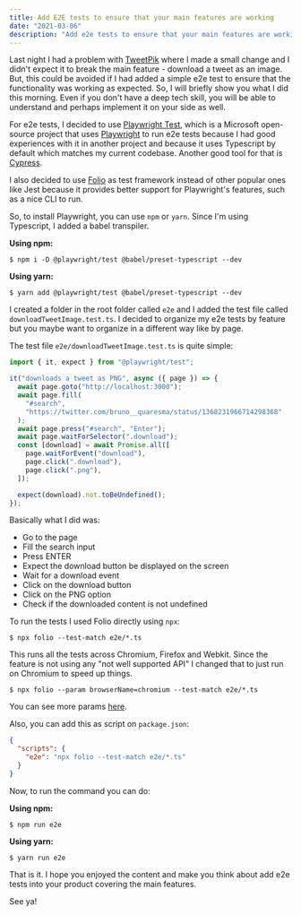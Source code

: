 ```yaml
---
title: Add E2E tests to ensure that your main features are working
date: "2021-03-06"
description: "Add e2e tests to ensure that your main features are working. This is usually cheap, fast and can prevent major problems."
---
```


Last night I had a problem with [TweetPik](https://tweetpik.com) where I made a small change and I didn't expect it to break the main feature - download a tweet as an image. But, this could be avoided if I had added a simple e2e test to ensure that the functionality was working as expected. So, I will briefly show you what I did this morning. Even if you don't have a deep tech skill, you will be able to understand and perhaps implement it on your side as well.

For e2e tests, I decided to use [Playwright Test](https://github.com/microsoft/playwright-test), which is a Microsoft open-source project that uses [Playwright](https://playwright.dev/) to run e2e tests because I had good experiences with it in another project and because it uses Typescript by default which matches my current codebase. Another good tool for that is [Cypress](https://www.cypress.io/).

I also decided to use [Folio](https://github.com/microsoft/folio) as test framework instead of other popular ones like Jest because it provides better support for Playwright's features, such as a nice CLI to run.

So, to install Playwright, you can use `npm` or `yarn`. Since I'm using Typescript, I added a babel transpiler.

**Using npm:**
```shell
$ npm i -D @playwright/test @babel/preset-typescript --dev  
```
**Using yarn:**
```shell
$ yarn add @playwright/test @babel/preset-typescript --dev
```

I created a folder in the root folder called `e2e` and I added the test file called `downloadTweetImage.test.ts`. I decided to organize my e2e tests by feature but you maybe want to organize in a different way like by page.

The test file `e2e/downloadTweetImage.test.ts` is quite simple:
```typescript
import { it, expect } from "@playwright/test";

it("downloads a tweet as PNG", async ({ page }) => {
  await page.goto("http://localhost:3000");
  await page.fill(
    "#search",
    "https://twitter.com/bruno__quaresma/status/1368231966714298368"
  );
  await page.press("#search", "Enter");
  await page.waitForSelector(".download");
  const [download] = await Promise.all([
    page.waitForEvent("download"),
    page.click(".download"),
    page.click(".png"),
  ]);

  expect(download).not.toBeUndefined();
});
```

Basically what I did was:
- Go to the page
- Fill the search input
- Press ENTER
- Expect the download button be displayed on the screen
- Wait for a download event
- Click on the download button
- Click on the PNG option
- Check if the downloaded content is not undefined

To run the tests I used Folio directly using `npx`:
```shell
$ npx folio --test-match e2e/*.ts
```
This runs all the tests across Chromium, Firefox and Webkit. Since the feature is not using any "not well supported API" I changed that to just run on Chromium to speed up things.
```shell
$ npx folio --param browserName=chromium --test-match e2e/*.ts
```
You can see more params [here](https://github.com/microsoft/playwright-test#run-the-test).

Also, you can add this as script on `package.json`:
```json
{
  "scripts": {
    "e2e": "npx folio --test-match e2e/*.ts"
  }
}
```
Now, to run the command you can do:

**Using npm:**
```shell
$ npm run e2e  
```
**Using yarn:**
```shell
$ yarn run e2e  
```

That is it. I hope you enjoyed the content and make you think about add e2e tests into your product covering the main features.

See ya!